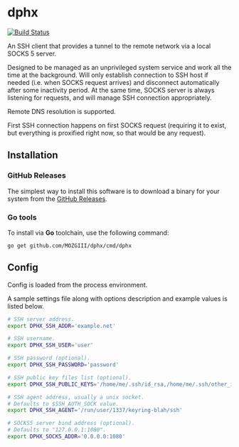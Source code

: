 # dphx

[![Build Status](https://travis-ci.org/MOZGIII/dphx.svg?branch=master)](https://travis-ci.org/MOZGIII/dphx)

An SSH client that provides a tunnel to the remote network via a local SOCKS 5 server.

Designed to be managed as an unprivileged system service and work all the time at the background. Will only establish connection to SSH host if needed (i.e. when SOCKS request arrives) and disconnect automatically after some inactivity period. At the same time, SOCKS server is always listening for requests, and will manage SSH connection appropriately.

Remote DNS resolution is supported.

First SSH connection happens on first SOCKS request (requiring it to exist, but everything is proxified right now, so that would be any request).

## Installation

### GitHub Releases

The simplest way to install this software is to download a binary for your system from the [GitHub Releases](https://github.com/MOZGIII/dphx/releases).

### Go tools

To install via **Go** toolchain, use the following command:

```
go get github.com/MOZGIII/dphx/cmd/dphx
```

## Config

Config is loaded from the process environment.

A sample settings file along with options description and example values is listed below.

```bash
# SSH server address.
export DPHX_SSH_ADDR='example.net'

# SSH username.
export DPHX_SSH_USER='user'

# SSH password (optional).
export DPHX_SSH_PASSWORD='password'

# SSH public key files list (optional).
export DPHX_SSH_PUBLIC_KEYS='/home/me/.ssh/id_rsa,/home/me/.ssh/other_id_rsa'

# SSH agent address, usually a unix socket.
# Defaults to $SSH_AUTH_SOCK value.
export DPHX_SSH_AGENT='/run/user/1337/keyring-blah/ssh'

# SOCKS5 server bind address (optional).
# Defaults to "127.0.0.1:1080".
export DPHX_SOCKS_ADDR='0.0.0.0:1080'
```
